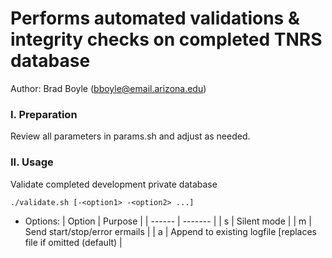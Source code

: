# Performs automated validations & integrity checks on completed TNRS database

Author: Brad Boyle (bboyle@email.arizona.edu)  

### I. Preparation

Review all parameters in params.sh and adjust as needed.

### II. Usage

Validate completed development private database

```
./validate.sh [-<option1> -<option2> ...]
```


* Options:
| Option | Purpose |
| ------ | ------- |
| s      | Silent mode |
| m      | Send start/stop/error ermails |
| a      | Append to existing logfile [replaces file if omitted (default) |
